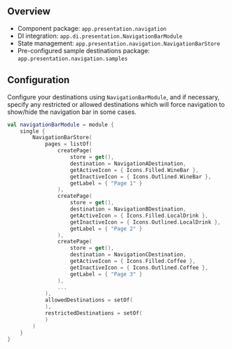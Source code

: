 ## Overview

- Component package: `app.presentation.navigation`
- DI integration: `app.di.presentation.NavigationBarModule`
- State management: `app.presentation.navigation.NavigationBarStore`
- Pre-configured sample destinations package: `app.presentation.navigation.samples`

## Configuration

Configure your destinations using `NavigationBarModule`, and if necessary, specify any restricted or allowed destinations which will force navigation to show/hide the navigation bar in some cases.

```kotlin
val navigationBarModule = module {
    single {
        NavigationBarStore(
            pages = listOf(
                createPage(
                    store = get(),
                    destination = NavigationADestination,
                    getActiveIcon = { Icons.Filled.WineBar },
                    getInactiveIcon = { Icons.Outlined.WineBar },
                    getLabel = { "Page 1" }
                ),
                createPage(
                    store = get(),
                    destination = NavigationBDestination,
                    getActiveIcon = { Icons.Filled.LocalDrink },
                    getInactiveIcon = { Icons.Outlined.LocalDrink },
                    getLabel = { "Page 2" }
                ),
                createPage(
                    store = get(),
                    destination = NavigationCDestination,
                    getActiveIcon = { Icons.Filled.Coffee },
                    getInactiveIcon = { Icons.Outlined.Coffee },
                    getLabel = { "Page 3" }
                ),
                ...
            ),
            allowedDestinations = setOf(
            ),
            restrictedDestinations = setOf(
            )
        )
    }
}
```